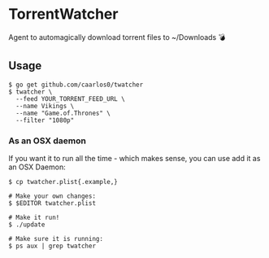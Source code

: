 # TorrentWatcher

Agent to automagically download torrent files to ~/Downloads :bomb:

## Usage

```console
$ go get github.com/caarlos0/twatcher
$ twatcher \
  --feed YOUR_TORRENT_FEED_URL \
  --name Vikings \
  --name "Game.of.Thrones" \
  --filter "1080p"
```

### As an OSX daemon

If you want it to run all the time - which makes sense, you can
use add it as an OSX Daemon:

```console
$ cp twatcher.plist{.example,}

# Make your own changes:
$ $EDITOR twatcher.plist

# Make it run!
$ ./update

# Make sure it is running:
$ ps aux | grep twatcher
```
